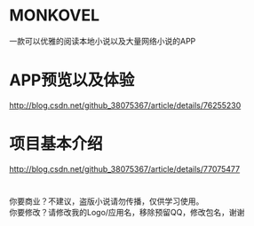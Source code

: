 # MONKOVEL
一款可以优雅的阅读本地小说以及大量网络小说的APP
# APP预览以及体验
http://blog.csdn.net/github_38075367/article/details/76255230
# 项目基本介绍
http://blog.csdn.net/github_38075367/article/details/77075477
#
你要商业？不建议，盗版小说请勿传播，仅供学习使用。<br/>
你要修改？请修改我的Logo/应用名，移除预留QQ，修改包名，谢谢
